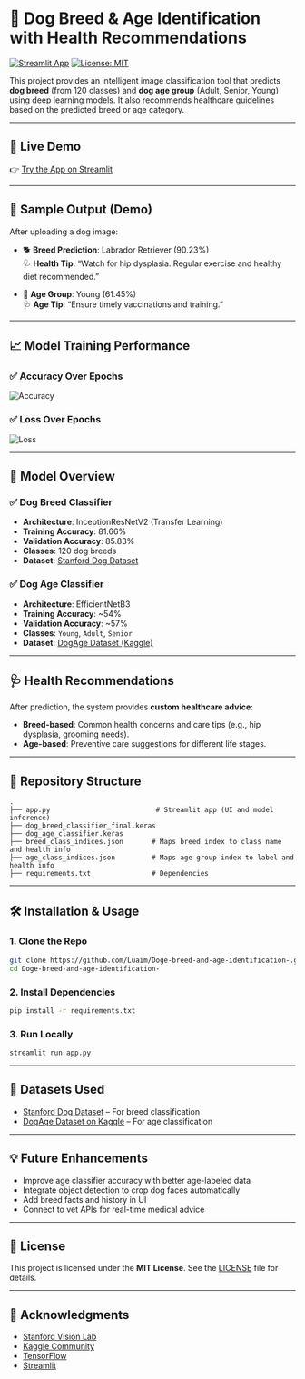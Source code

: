
# 🐶 Dog Breed & Age Identification with Health Recommendations

[![Streamlit App](https://img.shields.io/badge/Streamlit-Live%20Demo-green)](https://24zphikhhtygx4jsh7r6ze.streamlit.app/)
[![License: MIT](https://img.shields.io/badge/License-MIT-yellow.svg)](LICENSE)

This project provides an intelligent image classification tool that predicts **dog breed** (from 120 classes) and **dog age group** (Adult, Senior, Young) using deep learning models. It also recommends healthcare guidelines based on the predicted breed or age category.

---

## 🚀 Live Demo

👉 [Try the App on Streamlit](https://24zphikhhtygx4jsh7r6ze.streamlit.app/)

---

## 📸 Sample Output (Demo)

After uploading a dog image:

- 🐕 **Breed Prediction**: Labrador Retriever (90.23%)  
  🩺 **Health Tip**: “Watch for hip dysplasia. Regular exercise and healthy diet recommended.”

- 👶 **Age Group**: Young (61.45%)  
  🩺 **Age Tip**: “Ensure timely vaccinations and training.”

---

## 📈 Model Training Performance

### ✅ Accuracy Over Epochs
![Accuracy](accuracy_plot.png)

### ✅ Loss Over Epochs
![Loss](loss_plot.png)

---

## 🧠 Model Overview

### ✅ Dog Breed Classifier
- **Architecture**: InceptionResNetV2 (Transfer Learning)
- **Training Accuracy**: 81.66%
- **Validation Accuracy**: 85.83%
- **Classes**: 120 dog breeds
- **Dataset**: [Stanford Dog Dataset](http://vision.stanford.edu/aditya86/ImageNetDogs/)

### ✅ Dog Age Classifier
- **Architecture**: EfficientNetB3
- **Training Accuracy**: ~54%
- **Validation Accuracy**: ~57%
- **Classes**: `Young`, `Adult`, `Senior`
- **Dataset**: [DogAge Dataset (Kaggle)](https://www.kaggle.com/datasets/user164919/the-dogage-dataset)

---

## 🩺 Health Recommendations

After prediction, the system provides **custom healthcare advice**:
- **Breed-based**: Common health concerns and care tips (e.g., hip dysplasia, grooming needs).
- **Age-based**: Preventive care suggestions for different life stages.

---

## 📁 Repository Structure

```
.
├── app.py                          # Streamlit app (UI and model inference)
├── dog_breed_classifier_final.keras
├── dog_age_classifier.keras
├── breed_class_indices.json       # Maps breed index to class name and health info
├── age_class_indices.json         # Maps age group index to label and health info
├── requirements.txt               # Dependencies
```

---

## 🛠️ Installation & Usage

### 1. Clone the Repo
```bash
git clone https://github.com/Luaim/Doge-breed-and-age-identification-.git
cd Doge-breed-and-age-identification-
```

### 2. Install Dependencies
```bash
pip install -r requirements.txt
```

### 3. Run Locally
```bash
streamlit run app.py
```

---

## 📌 Datasets Used

- [Stanford Dog Dataset](http://vision.stanford.edu/aditya86/ImageNetDogs/) – For breed classification
- [DogAge Dataset on Kaggle](https://www.kaggle.com/datasets/user164919/the-dogage-dataset) – For age classification

---

## 💡 Future Enhancements

- Improve age classifier accuracy with better age-labeled data
- Integrate object detection to crop dog faces automatically
- Add breed facts and history in UI
- Connect to vet APIs for real-time medical advice

---

## 📝 License

This project is licensed under the **MIT License**. See the [LICENSE](LICENSE) file for details.

---

## 🙌 Acknowledgments

- [Stanford Vision Lab](http://vision.stanford.edu/)
- [Kaggle Community](https://www.kaggle.com/)
- [TensorFlow](https://www.tensorflow.org/)
- [Streamlit](https://streamlit.io/)
